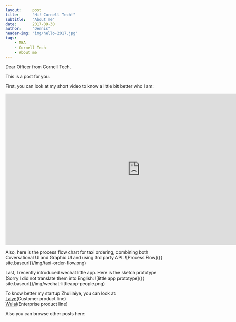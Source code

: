```yaml
---
layout:     post
title:      "Hi! Cornell Tech!"
subtitle:   "About me"
date:       2017-09-30
author:     "Dennis"
header-img: "img/hello-2017.jpg"
tags:
    - MBA
    - Cornell Tech
    - About me
---
```

Dear Officer from Cornell Tech,

This is a post for you.

First, you can look at my short video to know a little bit better who I am:

<iframe width="854" height="480" src="https://www.youtube.com/embed/RkkBV3SkdFg" frameborder="0" allowfullscreen></iframe>

Also, here is the process flow chart for taxi ordering, combining both Coversational UI and Graphic UI and using 3rd party API:
![Process Flow]({{ site.baseurl}}/img/taxi-order-flow.png)

Last, I recently introduced wechat little app. Here is the sketch prototype (Sorry I did not translate them into English:
![little app prototype]({{ site.baseurl}}/img/wechat-littleapp-people.png)

To know better my startup Zhulilaiye, you can look at:<br/>
[Laiye](http://www.laiye.com)(Customer product line)<br/>
[Wulai](http://wul.ai/)(Enterprise product line)<br/>

Also you can browse other posts here:


